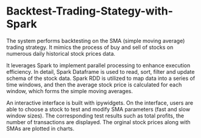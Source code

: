 # Backtest-Trading-Stategy-with-Spark
The system performs backtesting on the SMA (simple moving average) trading strategy. It mimics the process of buy and sell of stocks on numerous daily historical stock prices data. 

It leverages Spark to implement parallel processing to enhance execution efficiency. In detail, Spark Dataframe is used to read, sort, filter and update schema of the stock data. Spark RDD is utilized to map data into a series of time windows, and then the average stock price is calculated for each window, which forms the simple moving averages. 

An interactive interface is built with ipywidgets. On the interface, users are able to choose a stock to test and modify SMA parameters (fast and slow window sizes). The corresponding test results such as total profits, the number of transactions are displayed. The orginal stock prices along with SMAs are plotted in charts. 
